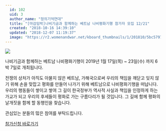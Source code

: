 ```yaml
---
  id: 102
  uid: 3
  author_name: "정의기억연대"
  title: "[마감임박]나비기금과 함께하는 베트남 나비평화기행 참가자 모집 12/21"
  created: "2018-10-16 14:39:10"
  updated: "2018-12-07 11:19:37"
  image: "https://r2.womenandwar.net/kboard_thumbnails/1/201810/5bc5797e5be672803238.jpg"
---
```

![](https://r2.womenandwar.net/kboard_attached/1/201810/5bc5796a188958659299.jpg)

나비기금과 함께하는 베트남 나비평화기행이 2019년 1월 17일(목) ~ 23일(수) 까지 6박 7일로 개최됩니다.

전쟁의 상처가 아직도 아물지 않은 베트남,
가해국으로써 우리의 책임을 깨닫고 잊지 않기 위해 손을 맞잡고
평화를 만들어 나가기 위해 베트남으로 나비평화기행을 떠납니다.
우리의 행동들이 쌓이고 쌓여 그 길이 한국정부가 역사적 사실과 책임을 인정하게 하는 가교가 되고
우리의 후세들이 평화로 가는 구름다리가 될 것입니다.
그 길에 함께 평화의 날개짓을 함께 할 동행인을 찾습니다.

관심있는 분들의 많은 참여를 부탁드립니다.

[참가신청 바로가기](https://goo.gl/Ck2xk8)